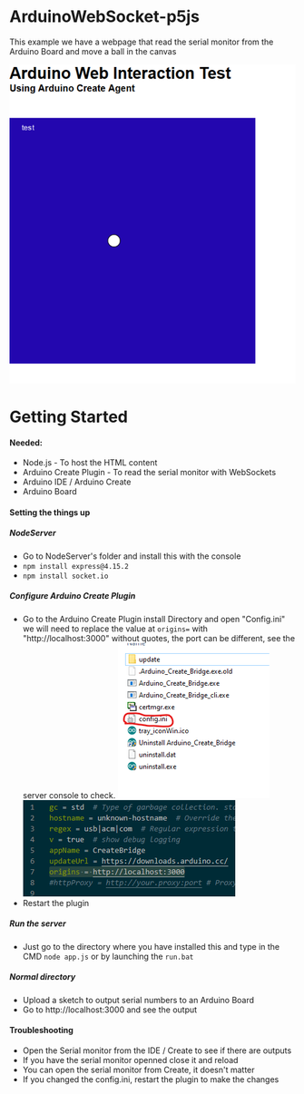 # ArduinoWebSocket-p5js
This example we have a webpage that read the serial monitor from the Arduino Board and move a ball in the canvas

![Preview](imgs/Preview.png)


# Getting Started
#### Needed:
* Node.js - To host the HTML content
* Arduino Create Plugin - To read the serial monitor with WebSockets
* Arduino IDE / Arduino Create
* Arduino Board

#### Setting the things up
##### NodeServer
* Go to NodeServer's folder and install this with the console
* `npm install express@4.15.2`
* `npm install socket.io`

##### Configure Arduino Create Plugin
* Go to the Arduino Create Plugin install Directory and open "Config.ini" we will need to replace the value at `origins=` with "http://localhost:3000" without quotes, the port can be different, see the server console to check.
![Arduino plugin config](imgs/ArduinoPluginDirConfig.png)
![](imgs/ConfigINI.png)
* Restart the plugin
##### Run the server
* Just go to the directory where you have installed this and type in the CMD `node app.js` or by launching the `run.bat`
##### Normal directory
* Upload a sketch to output serial numbers to an Arduino Board
* Go to http://localhost:3000 and see the output

#### Troubleshooting
* Open the Serial monitor from the IDE / Create to see if there are outputs
* If you have the serial monitor openned close it and reload
* You can open the serial monitor from Create, it doesn't matter
* If you changed the config.ini, restart the plugin to make the changes

